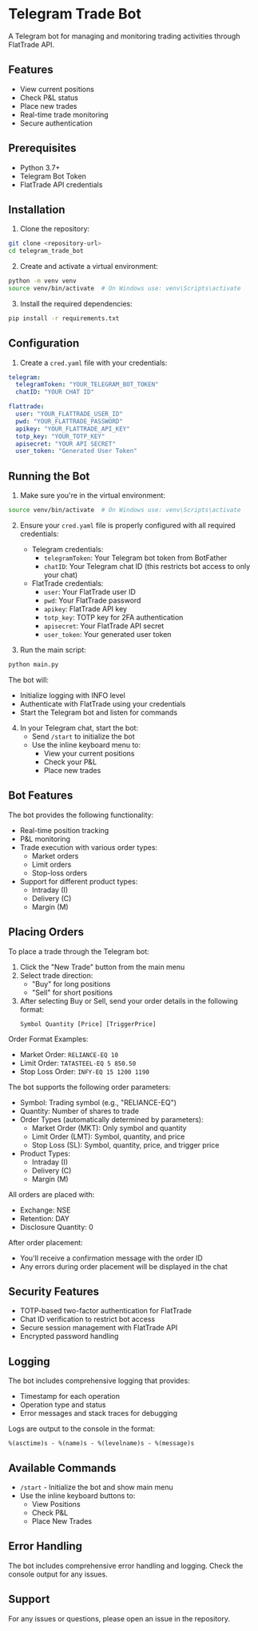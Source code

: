# Telegram Trade Bot

A Telegram bot for managing and monitoring trading activities through FlatTrade API.

## Features

- View current positions
- Check P&L status
- Place new trades
- Real-time trade monitoring
- Secure authentication

## Prerequisites

- Python 3.7+
- Telegram Bot Token
- FlatTrade API credentials

## Installation

1. Clone the repository:
```bash
git clone <repository-url>
cd telegram_trade_bot
```

2. Create and activate a virtual environment:
```bash
python -m venv venv
source venv/bin/activate  # On Windows use: venv\Scripts\activate
```

3. Install the required dependencies:
```bash
pip install -r requirements.txt
```

## Configuration

1. Create a `cred.yaml` file with your credentials:
```yaml
telegram:
  telegramToken: "YOUR_TELEGRAM_BOT_TOKEN"
  chatID: "YOUR CHAT ID"

flattrade:
  user: "YOUR_FLATTRADE_USER_ID"
  pwd: "YOUR_FLATTRADE_PASSWORD"
  apikey: "YOUR_FLATTRADE_API_KEY"
  totp_key: "YOUR_TOTP_KEY"
  apisecret: "YOUR API SECRET"
  user_token: "Generated User Token"
```

## Running the Bot

1. Make sure you're in the virtual environment:
```bash
source venv/bin/activate  # On Windows use: venv\Scripts\activate
```

2. Ensure your `cred.yaml` file is properly configured with all required credentials:
   - Telegram credentials:
     - `telegramToken`: Your Telegram bot token from BotFather
     - `chatID`: Your Telegram chat ID (this restricts bot access to only your chat)
   - FlatTrade credentials:
     - `user`: Your FlatTrade user ID
     - `pwd`: Your FlatTrade password
     - `apikey`: FlatTrade API key
     - `totp_key`: TOTP key for 2FA authentication
     - `apisecret`: Your FlatTrade API secret
     - `user_token`: Your generated user token

3. Run the main script:
```bash
python main.py
```

The bot will:
- Initialize logging with INFO level
- Authenticate with FlatTrade using your credentials
- Start the Telegram bot and listen for commands

4. In your Telegram chat, start the bot:
   - Send `/start` to initialize the bot
   - Use the inline keyboard menu to:
     - View your current positions
     - Check your P&L
     - Place new trades

## Bot Features

The bot provides the following functionality:
- Real-time position tracking
- P&L monitoring
- Trade execution with various order types:
  - Market orders
  - Limit orders
  - Stop-loss orders
- Support for different product types:
  - Intraday (I)
  - Delivery (C)
  - Margin (M)

## Placing Orders

To place a trade through the Telegram bot:

1. Click the "New Trade" button from the main menu
2. Select trade direction:
   - "Buy" for long positions
   - "Sell" for short positions
3. After selecting Buy or Sell, send your order details in the following format:
   ```
   Symbol Quantity [Price] [TriggerPrice]
   ```

Order Format Examples:
- Market Order: `RELIANCE-EQ 10`
- Limit Order: `TATASTEEL-EQ 5 850.50`
- Stop Loss Order: `INFY-EQ 15 1200 1190`

The bot supports the following order parameters:
- Symbol: Trading symbol (e.g., "RELIANCE-EQ")
- Quantity: Number of shares to trade
- Order Types (automatically determined by parameters):
  - Market Order (MKT): Only symbol and quantity
  - Limit Order (LMT): Symbol, quantity, and price
  - Stop Loss (SL): Symbol, quantity, price, and trigger price
- Product Types:
  - Intraday (I)
  - Delivery (C)
  - Margin (M)

All orders are placed with:
- Exchange: NSE
- Retention: DAY
- Disclosure Quantity: 0

After order placement:
- You'll receive a confirmation message with the order ID
- Any errors during order placement will be displayed in the chat

## Security Features

- TOTP-based two-factor authentication for FlatTrade
- Chat ID verification to restrict bot access
- Secure session management with FlatTrade API
- Encrypted password handling

## Logging

The bot includes comprehensive logging that provides:
- Timestamp for each operation
- Operation type and status
- Error messages and stack traces for debugging

Logs are output to the console in the format:
```
%(asctime)s - %(name)s - %(levelname)s - %(message)s
```

## Available Commands

- `/start` - Initialize the bot and show main menu
- Use the inline keyboard buttons to:
  - View Positions
  - Check P&L
  - Place New Trades

## Error Handling

The bot includes comprehensive error handling and logging. Check the console output for any issues.

## Support

For any issues or questions, please open an issue in the repository.
